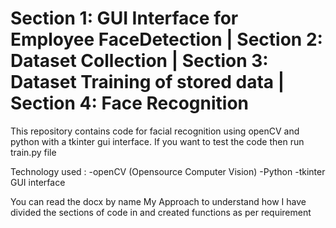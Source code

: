 # Section 1: GUI Interface for Employee FaceDetection | Section 2:  Dataset Collection | Section 3: Dataset Training of stored data | Section 4: Face Recognition

This repository contains code for facial recognition using openCV and python with a tkinter gui interface. If you want to test the code then run train.py file

Technology used :
-openCV (Opensource Computer Vision)
-Python
-tkinter GUI interface

You can read the docx by name My Approach to understand how I have divided the sections of code in and created functions as per requirement

